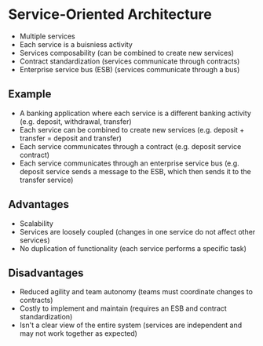 # Service-Oriented Architecture

- Multiple services
- Each service is  a buisniess activity
- Services composability (can be combined to create new services)
- Contract standardization (services communicate through contracts)
- Enterprise service bus (ESB) (services communicate through a bus)

## Example 
- A banking application where each service is a different banking activity (e.g. deposit, withdrawal, transfer)
- Each service can be combined to create new services (e.g. deposit + transfer = deposit and transfer)
- Each service communicates through a contract (e.g. deposit service contract)
- Each service communicates through an enterprise service bus (e.g. deposit service sends a message to the ESB, which then sends it to the transfer service)

## Advantages
- Scalability
- Services are loosely coupled (changes in one service do not affect other services)
- No duplication of functionality (each service performs a specific task)

## Disadvantages
- Reduced agility and team autonomy (teams must coordinate changes to contracts)
- Costly to implement and maintain (requires an ESB and contract standardization)
- Isn't a clear view of the entire system (services are independent and may not work together as expected)